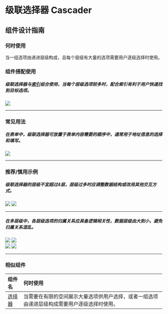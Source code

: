 # 级联选择器 Cascader

## 组件设计指南

### 何时使用

当一组选项由递进层级构成，且每个层级有大量的选项需要用户逐级选择时使用。


### 组件搭配使用

##### 级联选择器与[索引](./Indexes)组合使用，当每个层级选项较多时，配合索引有利于用户快速找到目标选项。

<div class="item">
  <img src="https://oteam-tdesign-1258344706.cos.ap-guangzhou.myqcloud.com/site/design/mobile-guide/cascader%201.png" />
</div>

<hr />

### 常见用法

##### 在表单中，级联选择器可放置于表单内容需要的顺序中，通常用于地址信息的选择和填写。
<div class="legend">
 <div class="item">
  <img src="https://oteam-tdesign-1258344706.cos.ap-guangzhou.myqcloud.com/site/design/mobile-guide/cascader%202.png" />
 </div>
</div>
<hr />

### 推荐/慎用示例

##### 级联选择器的层级不宜超过4层，层级过多时应调整数据结构或改用其他交互方式。

<div class="legend">
 <div class="item">
  <img src="https://oteam-tdesign-1258344706.cos.ap-guangzhou.myqcloud.com/site/design/mobile-guide/cascader%203-1.png" />
  <img class="tag" src="https://oteam-tdesign-1258344706.cos.ap-guangzhou.myqcloud.com/site/doc/bad.png" />
 </div>
</div>
<hr />

##### 在多层级中，各层级选项的归属关系应具备逻辑相关性，数据层级由大到小，避免归属关系混乱。

<div class="legend">
  <div class="item">
    <img src="https://oteam-tdesign-1258344706.cos.ap-guangzhou.myqcloud.com/site/design/mobile-guide/cascader%203-2.png" />
    <img class="tag" src="https://oteam-tdesign-1258344706.cos.ap-guangzhou.myqcloud.com/site/doc/good.png" />
  </div>

  <div class="item">
    <img src="https://oteam-tdesign-1258344706.cos.ap-guangzhou.myqcloud.com/site/design/mobile-guide/cascader%203-3.png" />
    <img class="tag" src="https://oteam-tdesign-1258344706.cos.ap-guangzhou.myqcloud.com/site/doc/bad.png" />
  </div>
</div>

<hr />

### 相似组件

| 组件名 | 何时使用                             |
| :----- | :----------------------------------- |
| [选择器](./button) | 当需要在有限的空间展示大量选项供用户选择，或者一组选项由递进层级构成需要用户逐级选择时使用。 |
